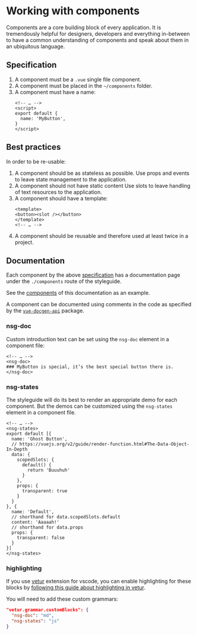 # Working with components

Components are a core building block of every application.
It is tremendously helpful for designers, developers and everything in-between
to have a common understanding of components and speak about them
in an ubiquitous language.

## Specification

1.  A component must be a `.vue` single file component.
2.  A component must be placed in the `~/components` folder.
3.  A component must have a name:
    ```vue
    <!-- … -->
    <script>
    export default {
      name: 'MyButton',
    }
    </script>
    ```

## Best practices

In order to be re-usable:

1.  A component should be as stateless as possible.
    Use props and events to leave state management to the application.
2.  A component should not have static content
    Use slots to leave handling of text resources to the application.
3.  A component should have a template:
    ```vue
    <template>
    <button><slot /></button>
    </template>
    <!-- … -->
    ```
4.  A component should be reusable and therefore used at least twice in a project.

## Documentation

Each component by the above [specification](#Specification) has a documentation
page under the `./components` route of the styleguide.

See the [components](~/components) of this documentation as an example.

A component can be documented using comments in the code as specified
by the [`vue-docgen-api`](https://github.com/vue-styleguidist/vue-docgen-api)
package.

### nsg-doc

Custom introduction text can be set using the `nsg-doc` element
in a component file:

```vue
<!-- … -->
<nsg-doc>
### MyButton is special, it’s the best special button there is.
</nsg-doc>
```

### nsg-states

The styleguide will do its best to render an appropriate demo
for each component. But the demos can be customized using the
`nsg-states` element in a component file.

```vue
<!-- … -->
<nsg-states>
export default [{
  name: 'Ghost Button',
  // https://vuejs.org/v2/guide/render-function.html#The-Data-Object-In-Depth
  data: {
    scopedSlots: {
      default() {
        return 'Buuuhuh'
      }
    },
    props: {
      transparent: true
    }
  }
}, {
  name: 'Default',
  // shorthand for data.scopedSlots.default
  content: 'Aaaaah!'
  // shorthand for data.props
  props: {
    transparent: false
  }
}]
</nsg-states>
```

### highlighting

If you use [vetur](https://marketplace.visualstudio.com/items?itemName=octref.vetur)
extension for vscode, you can enable highlighting for these blocks by
[following this guide about highlighting in vetur](https://github.com/vuejs/vetur/blob/master/docs/highlighting.md).

You will need to add these custom grammars:

```json
"vetur.grammar.customBlocks": {
  "nsg-doc": "md",
  "nsg-states": "js"
}
```
